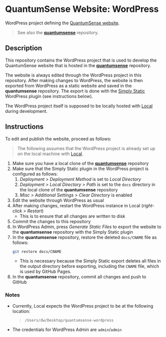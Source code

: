 # QuantumSense Website: WordPress

WordPress project defining the [QuantumSense website](https://quantumsense.ch/).

> See also the [**quantumsense**](https://github.com/quantumsense-ai/quantumsense) repository.

## Description

This repository contains the WordPress project that is used to develop the QuantumSense website that is hosted in the [**quantumsense**](https://github.com/quantumsense-ai/quantumsense) repository.

The website is always edited through the WordPress project in this repository. After making changes to WordPress, the website is then exported from WordPress as a static website and saved in the **quantumsense** repository. The export is done with the [Simply Static](https://simplystatic.com/) WordPress plugin (see instructions below).

The WordPress project itself is supposed to be locally hosted with [Local](https://localwp.com/) during development.

## Instructions

To edit and publish the website, proceed as follows:

>  The following assumes that the WordPress project is already set up on the local machine with [Local](https://localwp.com/).

1. Make sure you have a local clone of the [**quantumsense**](https://github.com/quantumsense-ai/quantumsense) repository
1. Make sure that the Simply Static plugin in the WordPress project is configured as follows:
   1. _Deployment > Deployment Method_ is set to _Local Directory_
   1. _Deployment > Local Directory > Path_ is set to the `docs` directory in the local clone of the **quantumsense** repository
   1. _Misc > Additional Settings > Clear Directory_ is enabled
1. Edit the website through WordPress as usual
1. After making changes, restart the WordPress instance in Local (_right-click > Restart_)
   - This is to ensure that all changes are written to disk
1. Commit the changes to this repository
1. In WordPress Admin, press _Generate Static Files_ to export the website to the **quantumsense** repository with the Simply Static plugin
1. In the **quantumsense** repository, restore the deleted `docs/CNAME` file as follows:
   ```bash
   git restore docs/CNAME
   ```
   - This is necessary because the Simply Static export deletes all files in the output directory before exporting, including the `CNAME` file, which is used by GitHub Pages.
1. In the **quantumsense** repository, commit all changes and push to GitHub

### Notes

- Currently, Local expects the WordPress project to be at the following location:
    > `/Users/dw/Desktop/quantumsense-wordpress`
- The credentials for WordPress Admin are `admin`/`admin`
